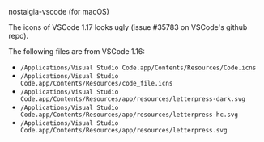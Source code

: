 nostalgia-vscode (for macOS)

The icons of VSCode 1.17 looks ugly (issue #35783 on VSCode's github repo).

The following files are from VSCode 1.16:

- `/Applications/Visual Studio Code.app/Contents/Resources/Code.icns`
- `/Applications/Visual Studio Code.app/Contents/Resources/code_file.icns`
- `/Applications/Visual Studio Code.app/Contents/Resources/app/resources/letterpress-dark.svg`
- `/Applications/Visual Studio Code.app/Contents/Resources/app/resources/letterpress-hc.svg`
- `/Applications/Visual Studio Code.app/Contents/Resources/app/resources/letterpress.svg`

